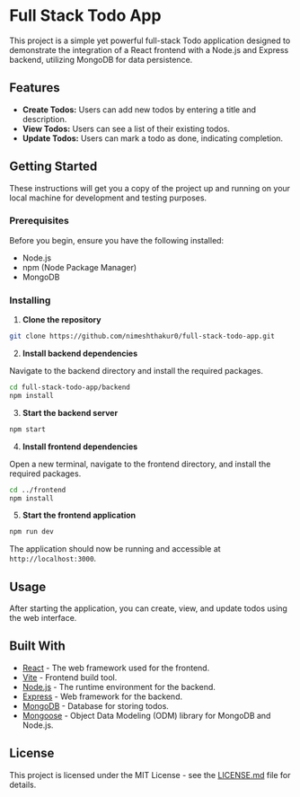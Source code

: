 # Full Stack Todo App

This project is a simple yet powerful full-stack Todo application designed to demonstrate the integration of a React frontend with a Node.js and Express backend, utilizing MongoDB for data persistence.

## Features

- **Create Todos:** Users can add new todos by entering a title and description.
- **View Todos:** Users can see a list of their existing todos.
- **Update Todos:** Users can mark a todo as done, indicating completion.

## Getting Started

These instructions will get you a copy of the project up and running on your local machine for development and testing purposes.

### Prerequisites

Before you begin, ensure you have the following installed:
- Node.js
- npm (Node Package Manager)
- MongoDB

### Installing

1. **Clone the repository**

```bash
git clone https://github.com/nimeshthakur0/full-stack-todo-app.git
```

2. **Install backend dependencies**

Navigate to the backend directory and install the required packages.

```bash
cd full-stack-todo-app/backend
npm install
```

3. **Start the backend server**

```bash
npm start
```

4. **Install frontend dependencies**

Open a new terminal, navigate to the frontend directory, and install the required packages.

```bash
cd ../frontend
npm install
```

5. **Start the frontend application**

```bash
npm run dev
```

The application should now be running and accessible at `http://localhost:3000`.

## Usage

After starting the application, you can create, view, and update todos using the web interface.

## Built With

- [React](https://reactjs.org/) - The web framework used for the frontend.
- [Vite](https://vitejs.dev/) - Frontend build tool.
- [Node.js](https://nodejs.org/) - The runtime environment for the backend.
- [Express](https://expressjs.com/) - Web framework for the backend.
- [MongoDB](https://www.mongodb.com/) - Database for storing todos.
- [Mongoose](https://mongoosejs.com/) - Object Data Modeling (ODM) library for MongoDB and Node.js.

## License

This project is licensed under the MIT License - see the [LICENSE.md](LICENSE.md) file for details.
```
